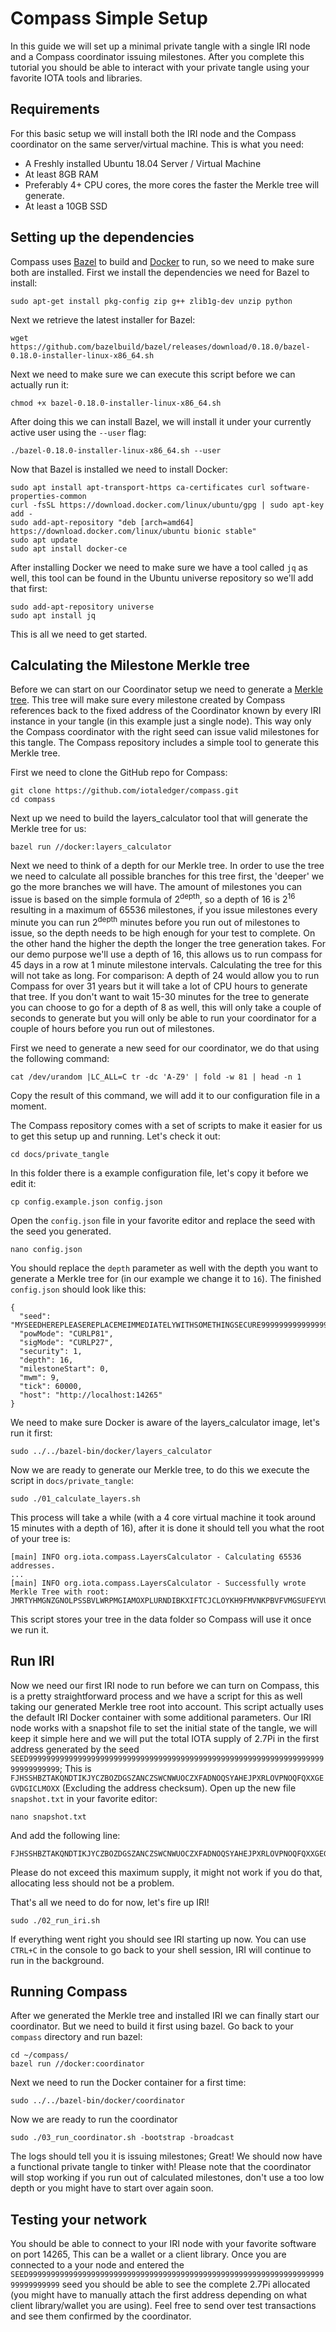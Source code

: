 # Compass Simple Setup

In this guide we will set up a minimal private tangle with a single IRI node and a Compass coordinator issuing milestones. After you complete this tutorial you should be able to interact with your private tangle using your favorite IOTA tools and libraries.
 

## Requirements

For this basic setup we will install both the IRI node and the Compass coordinator on the same server/virtual machine. This is what you need:

- A Freshly installed Ubuntu 18.04 Server / Virtual Machine
- At least 8GB RAM
- Preferably 4+ CPU cores, the more cores the faster the Merkle tree will generate.
- At least a 10GB SSD

## Setting up the dependencies

Compass uses [Bazel](https://bazel.build/) to build and [Docker](https://www.docker.com/) to run, so we need to make sure both are installed.
First we install the dependencies we need for Bazel to install:

	sudo apt-get install pkg-config zip g++ zlib1g-dev unzip python


Next we retrieve the latest installer for Bazel:

	wget https://github.com/bazelbuild/bazel/releases/download/0.18.0/bazel-0.18.0-installer-linux-x86_64.sh

Next we need to make sure we can execute this script before we can actually run it:

	chmod +x bazel-0.18.0-installer-linux-x86_64.sh

After doing this we can install Bazel, we will install it under your currently active user using the `--user` flag:

	./bazel-0.18.0-installer-linux-x86_64.sh --user

Now that Bazel is installed we need to install Docker:

	sudo apt install apt-transport-https ca-certificates curl software-properties-common
	curl -fsSL https://download.docker.com/linux/ubuntu/gpg | sudo apt-key add -
	sudo add-apt-repository "deb [arch=amd64] https://download.docker.com/linux/ubuntu bionic stable"
	sudo apt update
	sudo apt install docker-ce

After installing Docker we need to make sure we have a tool called `jq` as well, this tool can be found in the Ubuntu universe repository so we'll add that first:
	
	sudo add-apt-repository universe
	sudo apt install jq

This is all we need to get started.

## Calculating the Milestone Merkle tree

Before we can start on our Coordinator setup we need to generate a [Merkle tree](https://en.wikipedia.org/wiki/Merkle_tree). This tree will make sure every milestone created by Compass  references back to the fixed address of the Coordinator known by every IRI instance in your tangle (in this example just a single node). This way only the Compass coordinator with the right seed can issue valid milestones for this tangle. The Compass repository includes a simple tool to generate this Merkle tree. 

First we need to clone the GitHub repo for Compass:

	git clone https://github.com/iotaledger/compass.git
	cd compass

Next up we need to build the layers_calculator tool that will generate the Merkle tree for us:

	bazel run //docker:layers_calculator

Next we need to think of a depth for our Merkle tree. In order to use the tree we need to calculate all possible branches for this tree first, the 'deeper' we go the more branches we will have. The amount of milestones you can issue is based on the simple formula of 2<sup>depth</sup>, so a depth of 16 is 2<sup>16</sup> resulting in a maximum of 65536 milestones, if you issue milestones every minute you can run 2<sup>depth</sup> minutes before you run out of milestones to issue, so the depth needs to be high enough for your test to complete. On the other hand the higher the depth the longer the tree generation takes. For our demo purpose we'll use a depth of 16, this allows us to run compass for 45 days in a row at 1 minute milestone intervals. Calculating the tree for this will not take as long. For comparison: A depth of 24 would  allow you to run Compass for over 31 years but it will take a lot of CPU hours to generate that tree. If you don't want to wait 15-30 minutes for the tree to generate you can choose to go for a depth of 8 as well, this will only take a couple of seconds to generate but you will only be able to run your coordinator for a couple of hours before you run out of milestones.

First we need to generate a new seed for our coordinator, we do that using the following command:

	cat /dev/urandom |LC_ALL=C tr -dc 'A-Z9' | fold -w 81 | head -n 1 

Copy the result of this command, we will add it to our configuration file in a moment.

The Compass repository comes with a set of scripts to make it easier for us to get this setup up and running. Let's check it out:

	cd docs/private_tangle

In this folder there is a example configuration file, let's copy it before we edit it:

	cp config.example.json config.json

Open the `config.json` file in your favorite editor and replace the seed with the seed you generated. 

	nano config.json

You should replace the `depth` parameter as well with the depth you want to generate a Merkle tree for (in our example we change it to `16`). The finished `config.json` should look like this:

	{
	  "seed": "MYSEEDHEREPLEASEREPLACEMEIMMEDIATELYWITHSOMETHINGSECURE99999999999999999999999999",
	  "powMode": "CURLP81",
	  "sigMode": "CURLP27",
	  "security": 1,
	  "depth": 16,
	  "milestoneStart": 0,
	  "mwm": 9,
	  "tick": 60000,
	  "host": "http://localhost:14265"
	}

We need to make sure Docker is aware of the layers_calculator image, let's run it first:

	sudo ../../bazel-bin/docker/layers_calculator

Now we are ready to generate our Merkle tree, to do this we execute the script in `docs/private_tangle`:

	sudo ./01_calculate_layers.sh

This process will take a while (with a 4 core virtual machine it took around 15 minutes with a depth of 16), after it is done it should tell you what the root of your tree is:

	[main] INFO org.iota.compass.LayersCalculator - Calculating 65536 addresses.
	...
	[main] INFO org.iota.compass.LayersCalculator - Successfully wrote Merkle Tree with root: JMRTYHMGNZGNOLPSSBVLWRPMGIAMOXPLURNDIBKXIFTCJCLOYKH9FMVNKPBVFVMGSUFEYVUUIEARFQXAK

This script stores your tree in the data folder so Compass will use it once we run it.

## Run IRI

Now we need our first IRI node to run before we can turn on Compass, this is a pretty straightforward process and we have a script for this as well taking our generated Merkle tree root into account. This script actually uses the default IRI Docker container with some additional parameters. Our IRI node works with a snapshot file to set the initial state of the tangle, we will keep it simple here and we will put the total IOTA supply of 2.7Pi in the first address generated by the seed `SEED99999999999999999999999999999999999999999999999999999999999999999999999999999`; This is  `FJHSSHBZTAKQNDTIKJYCZBOZDGSZANCZSWCNWUOCZXFADNOQSYAHEJPXRLOVPNOQFQXXGEGVDGICLMOXX` (Excluding the address checksum). Open up the new file `snapshot.txt` in your favorite editor:

	nano snapshot.txt
	
And add the following line:

	FJHSSHBZTAKQNDTIKJYCZBOZDGSZANCZSWCNWUOCZXFADNOQSYAHEJPXRLOVPNOQFQXXGEGVDGICLMOXX;2779530283277761

Please do not exceed this maximum supply, it might not work if you do that, allocating less should not be a problem. 

That's all we need to do for now, let's fire up IRI!

	sudo ./02_run_iri.sh

If everything went right you should see IRI starting up now. You can use `CTRL+C` in the console to go back to your shell session, IRI will continue to run in the background.

## Running Compass

After we generated the Merkle tree and installed IRI we can finally start our coordinator. But we need to build it first using bazel. Go back to your `compass` directory and run bazel:

	cd ~/compass/
	bazel run //docker:coordinator

Next we need to run the Docker container for a first time:

	sudo ../../bazel-bin/docker/coordinator

Now we are ready to run the coordinator

	sudo ./03_run_coordinator.sh -bootstrap -broadcast

The logs should tell you it is issuing milestones; Great! We should now have a functional private tangle to tinker with! Please note that the coordinator will stop working if you run out of calculated milestones, don't use a too low depth or you might have to start over again soon.

## Testing your network

You should be able to connect to your IRI node with your favorite software on port 14265, This can be a wallet or a client library. Once you are connected to a your node and entered the `SEED99999999999999999999999999999999999999999999999999999999999999999999999999999` seed you should be able to see the complete 2.7Pi allocated (you might have to manually attach the first address depending on what client library/wallet you are using). Feel free to send over test transactions and see them confirmed by the coordinator.